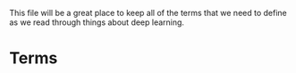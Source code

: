 This file will be a great place to keep all of the terms that we need to define as we read through things about deep learning.

# Terms
